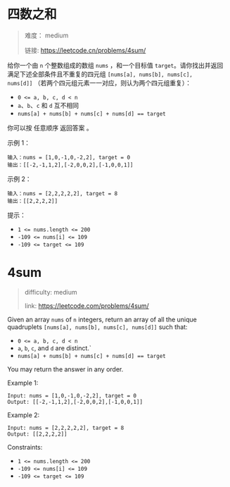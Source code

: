 # 四数之和

> 难度： medium
>
> 链接: https://leetcode.cn/problems/4sum/

给你一个由 `n` 个整数组成的数组 `nums` ，和一个目标值 `target`。请你找出并返回满足下述全部条件且不重复的四元组 `[nums[a], nums[b], nums[c], nums[d]]` （若两个四元组元素一一对应，则认为两个四元组重复）：

- `0 <= a, b, c, d < n`
- `a`、`b`、`c` 和 `d` 互不相同
- `nums[a] + nums[b] + nums[c] + nums[d] == target`

你可以按 任意顺序 返回答案 。


示例 1：

```
输入：nums = [1,0,-1,0,-2,2], target = 0
输出：[[-2,-1,1,2],[-2,0,0,2],[-1,0,0,1]]
```

示例 2：

```
输入：nums = [2,2,2,2,2], target = 8
输出：[[2,2,2,2]]
```

提示：

- `1 <= nums.length <= 200`
- `-109 <= nums[i] <= 109`
- `-109 <= target <= 109`

# 4sum

> difficulty: medium
>
> link: https://leetcode.com/problems/4sum/

Given an array `nums` of `n` integers, return an array of all the unique quadruplets `[nums[a], nums[b], nums[c], nums[d]]` such that:

- `0 <= a, b, c, d < n`
- `a`, `b`, `c`, and `d` are distinct.`
- `nums[a] + nums[b] + nums[c] + nums[d] == target`

You may return the answer in any order.

Example 1:

```
Input: nums = [1,0,-1,0,-2,2], target = 0
Output: [[-2,-1,1,2],[-2,0,0,2],[-1,0,0,1]]
```

Example 2:

```
Input: nums = [2,2,2,2,2], target = 8
Output: [[2,2,2,2]]
```

Constraints:

- `1 <= nums.length <= 200`
- `-109 <= nums[i] <= 109`
- `-109 <= target <= 109`

